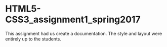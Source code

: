 # HTML5-CSS3_assignment1_spring2017
This assignment had us create a documentation. The style and layout were entirely up to the students.
